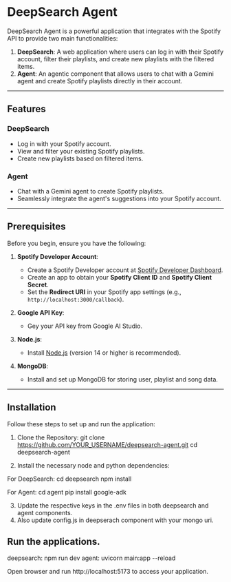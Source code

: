 # DeepSearch Agent

DeepSearch Agent is a powerful application that integrates with the Spotify API to provide two main functionalities:

1. **DeepSearch**: A web application where users can log in with their Spotify account, filter their playlists, and create new playlists with the filtered items.
2. **Agent**: An agentic component that allows users to chat with a Gemini agent and create Spotify playlists directly in their account.

---

## Features

### DeepSearch
- Log in with your Spotify account.
- View and filter your existing Spotify playlists.
- Create new playlists based on filtered items.

### Agent
- Chat with a Gemini agent to create Spotify playlists.
- Seamlessly integrate the agent's suggestions into your Spotify account.

---

## Prerequisites

Before you begin, ensure you have the following:

1. **Spotify Developer Account**:
   - Create a Spotify Developer account at [Spotify Developer Dashboard](https://developer.spotify.com/dashboard/).
   - Create an app to obtain your **Spotify Client ID** and **Spotify Client Secret**.
   - Set the **Redirect URI** in your Spotify app settings (e.g., `http://localhost:3000/callback`).
  
2. **Google API Key**:
   - Gey your API key from Google AI Studio.

2. **Node.js**:
   - Install [Node.js](https://nodejs.org/) (version 14 or higher is recommended).

3. **MongoDB**:
   - Install and set up MongoDB for storing user, playlist and song data.

---

## Installation

Follow these steps to set up and run the application:

1. Clone the Repository:
git clone https://github.com/YOUR_USERNAME/deepsearch-agent.git
cd deepsearch-agent

2. Install the necessary node and python dependencies:

For DeepSearch:
cd deepsearch
npm install

For Agent:
cd agent
pip install google-adk

3. Update the respective keys in the .env files in both deepsearch and agent components.
4. Also update config.js in deepserach component with your mongo uri.


## Run the applications.
deepsearch: npm run dev
agent: uvicorn main:app --reload

Open browser and run http://localhost:5173 to access your application.


